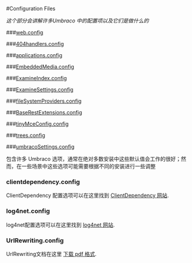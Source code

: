 #Configuration Files

_这个部分会讲解许多Umbraco 中的配置项以及它们是做什么的_

###[web.config](webconfig/index.md)

###[404handlers.config](404handlers/index.md)

###[applications.config](applications/index.md)

###[EmbeddedMedia.config](EmbeddedMedia/index.md)

###[ExamineIndex.config](ExamineIndex/index.md)

###[ExamineSettings.config](ExamineIndex/index.md)

###[fileSystemProviders.config](fileSystemProviders/index.md)

###[BaseRestExtensions.config](BaseRestExtensions/index.md)

###[tinyMceConfig.config](tinyMceConfig/index.md)

###[trees.config](trees/index.md)

###[umbracoSettings.config](umbracoSettings/index.md)

包含许多 Umbraco 选项，通常在绝对多数安装中这些默认值会工作的很好；然而，在一些场景中这些选项可能需要根据不同的安装进行一些调整

### clientdependency.config

ClientDependency 配置选项可以在这里找到 [ClientDependency 网站](https://github.com/Shandem/ClientDependency/wiki/Configuration).

### log4net.config

log4net配置选项可以在这里找到 [log4net 网站](http://logging.apache.org/log4net/release/manual/configuration.html).

### UrlRewriting.config

UrlRewriting文档在这里 [下载 pdf 格式](http://www.urlrewriting.net/Download.ashx?File=4640f315-27ae-4ab0-8930-6957cfd1f138).

